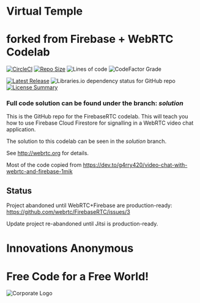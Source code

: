 # Virtual Temple
forked from Firebase + WebRTC Codelab
==========
[![CircleCI](https://img.shields.io/circleci/build/github/InnovAnon-Inc/VirtualTemple?color=%23FF1100&logo=InnovAnon%2C%20Inc.&logoColor=%23FF1133&style=plastic)](https://circleci.com/gh/InnovAnon-Inc/VirtualTemple)
[![Repo Size](https://img.shields.io/github/repo-size/InnovAnon-Inc/VirtualTemple?color=%23FF1100&logo=InnovAnon%2C%20Inc.&logoColor=%23FF1133&style=plastic)](https://github.com/InnovAnon-Inc/VirtualTemple)
![Lines of code](https://img.shields.io/tokei/lines/github/InnovAnon-Inc/VirtualTemple?color=FF1100&logo=InnovAnon-Inc&logoColor=FF1133&style=plastic)
![CodeFactor Grade](https://img.shields.io/codefactor/grade/github/InnovAnon-Inc/VirtualTemple?color=FF1100&logo=InnovAnon-Inc&logoColor=FF1133&style=plastic)

[![Latest Release](https://img.shields.io/github/commits-since/InnovAnon-Inc/VirtualTemple/latest?color=%23FF1100&include_prereleases&logo=InnovAnon%2C%20Inc.&logoColor=%23FF1133&style=plastic)](https://github.com/InnovAnon-Inc/VirtualTemple/releases/latest)
![Libraries.io dependency status for GitHub repo](https://img.shields.io/librariesio/github/InnovAnon-Inc/VirtualTemple?color=FF1100&logoColor=FF1133&style=plastic)
[![License Summary](https://img.shields.io/github/license/InnovAnon-Inc/VirtualTemple?color=%23FF1100&label=Free%20Code%20for%20a%20Free%20World%21&logo=InnovAnon%2C%20Inc.&logoColor=%23FF1133&style=plastic)](https://tldrlegal.com/license/unlicense#summary)

### Full code solution can be found under the branch: _solution_
This is the GitHub repo for the FirebaseRTC codelab. This will teach you how 
to use Firebase Cloud Firestore for signalling in a WebRTC video chat application.

The solution to this codelab can be seen in the _solution_ branch.

See http://webrtc.org for details.

Most of the code copied from https://dev.to/g4rry420/video-chat-with-webrtc-and-firebase-1mik

## Status
Project abandoned until WebRTC+Firebase are production-ready:
https://github.com/webrtc/FirebaseRTC/issues/3

Update project re-abandoned until Jitsi is production-ready.

# Innovations Anonymous
Free Code for a Free World!
==========
![Corporate Logo](https://i.imgur.com/UD8y4Is.gif)
